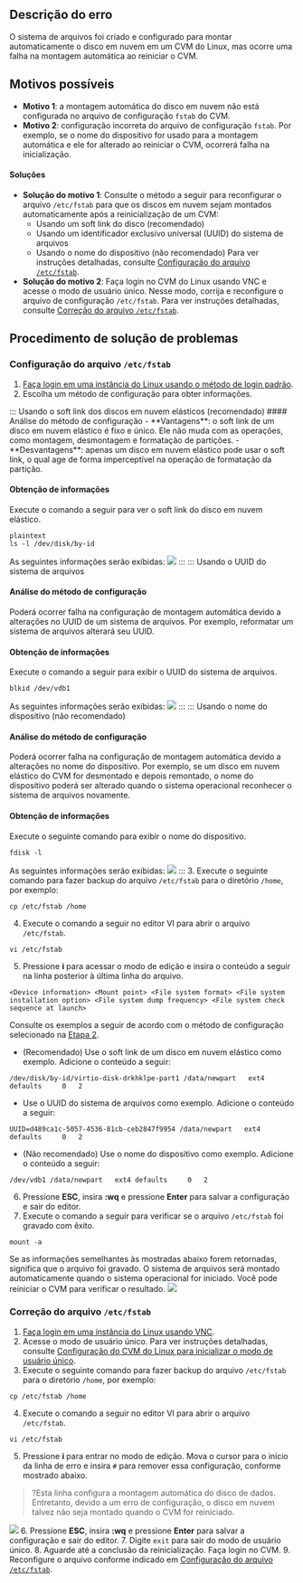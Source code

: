 ## Descrição do erro
O sistema de arquivos foi criado e configurado para montar automaticamente o disco em nuvem em um CVM do Linux, mas ocorre uma falha na montagem automática ao reiniciar o CVM.

## Motivos possíveis
- **Motivo 1**: a montagem automática do disco em nuvem não está configurada no arquivo de configuração `fstab` do CVM.
- **Motivo 2**: configuração incorreta do arquivo de configuração `fstab`.
Por exemplo, se o nome do dispositivo for usado para a montagem automática e ele for alterado ao reiniciar o CVM, ocorrerá falha na inicialização.

#### Soluções
- **Solução do motivo 1**:
Consulte o método a seguir para reconfigurar o arquivo `/etc/fstab` para que os discos em nuvem sejam montados automaticamente após a reinicialização de um CVM:
	- Usando um soft link do disco (recomendado)
	- Usando um identificador exclusivo universal (UUID) do sistema de arquivos
	- Usando o nome do dispositivo (não recomendado)
	Para ver instruções detalhadas, consulte [Configuração do arquivo `/etc/fstab`](#ConfigurationFile).
- **Solução do motivo 2**:
Faça login no CVM do Linux usando VNC e acesse o modo de usuário único. Nesse modo, corrija e reconfigure o arquivo de configuração `/etc/fstab`. Para ver instruções detalhadas, consulte [Correção do arquivo `/etc/fstab`](#RepairConfiguration).


## Procedimento de solução de problemas


### Configuração do arquivo `/etc/fstab`[](id:ConfigurationFile)
1. [Faça login em uma instância do Linux usando o método de login padrão](https://intl.cloud.tencent.com/document/product/213/5436).
2. Escolha um método de configuração para obter informações.[](id:Step2)

<dx-tabs>
::: Usando o soft link dos discos em nuvem elásticos (recomendado)
#### Análise do método de configuração
- **Vantagens**: o soft link de um disco em nuvem elástico é fixo e único. Ele não muda com as operações, como montagem, desmontagem e formatação de partições.
- **Desvantagens**: apenas um disco em nuvem elástico pode usar o soft link, o qual age de forma imperceptível na operação de formatação da partição.

#### Obtenção de informações
Execute o comando a seguir para ver o soft link do disco em nuvem elástico.
```
plaintext
ls -l /dev/disk/by-id
```
As seguintes informações serão exibidas:
![](https://main.qcloudimg.com/raw/99c7d8362b4313a0366adace46563bb7.png)
:::
::: Usando o UUID do sistema de arquivos

#### Análise do método de configuração
Poderá ocorrer falha na configuração de montagem automática devido a alterações no UUID de um sistema de arquivos.
Por exemplo, reformatar um sistema de arquivos alterará seu UUID.

#### Obtenção de informações
Execute o comando a seguir para exibir o UUID do sistema de arquivos.
```
blkid /dev/vdb1
```
As seguintes informações serão exibidas:
![](https://main.qcloudimg.com/raw/a1f6204b8f95f71609571612ff45aa42.png)
:::
::: Usando o nome do dispositivo (não recomendado)

#### Análise do método de configuração
Poderá ocorrer falha na configuração de montagem automática devido a alterações no nome do dispositivo.
Por exemplo, se um disco em nuvem elástico do CVM for desmontado e depois remontado, o nome do dispositivo poderá ser alterado quando o sistema operacional reconhecer o sistema de arquivos novamente.

#### Obtenção de informações
Execute o seguinte comando para exibir o nome do dispositivo.
```
fdisk -l
```
As seguintes informações serão exibidas:
![](https://main.qcloudimg.com/raw/1d09eba0c658fed0e9f5303e273b5539.png)
:::
</dx-tabs>
3. Execute o seguinte comando para fazer backup do arquivo `/etc/fstab` para o diretório `/home`, por exemplo:
```
cp /etc/fstab /home
```
4. Execute o comando a seguir no editor VI para abrir o arquivo `/etc/fstab`.
```
vi /etc/fstab
```
5. Pressione **i** para acessar o modo de edição e insira o conteúdo a seguir na linha posterior à última linha do arquivo.
```
<Device information> <Mount point> <File system format> <File system installation option> <File system dump frequency> <File system check sequence at launch>
```
Consulte os exemplos a seguir de acordo com o método de configuração selecionado na [Etapa 2](#Step2).
 - (Recomendado) Use o soft link de um disco em nuvem elástico como exemplo. Adicione o conteúdo a seguir:
```
/dev/disk/by-id/virtio-disk-drkhklpe-part1 /data/newpart   ext4 defaults     0   2
```
 - Use o UUID do sistema de arquivos como exemplo. Adicione o conteúdo a seguir:
```
UUID=d489ca1c-5057-4536-81cb-ceb2847f9954 /data/newpart   ext4 defaults     0   2
```
 - (Não recomendado) Use o nome do dispositivo como exemplo. Adicione o conteúdo a seguir:
```
/dev/vdb1 /data/newpart   ext4 defaults     0   2
```
6. Pressione **ESC**, insira **:wq** e pressione **Enter** para salvar a configuração e sair do editor.
7. Execute o comando a seguir para verificar se o arquivo `/etc/fstab` foi gravado com êxito.
```
mount -a 
```
Se as informações semelhantes às mostradas abaixo forem retornadas, significa que o arquivo foi gravado. O sistema de arquivos será montado automaticamente quando o sistema operacional for iniciado. Você pode reiniciar o CVM para verificar o resultado.
![](https://main.qcloudimg.com/raw/4289f335d3373074d7fc799863fba498.png)

[](id:RepairConfiguration)
### Correção do arquivo `/etc/fstab` 
1. [Faça login em uma instância do Linux usando VNC](https://intl.cloud.tencent.com/document/product/213/32494).
2. Acesse o modo de usuário único. Para ver instruções detalhadas, consulte [Configuração do CVM do Linux para inicializar o modo de usuário único](https://intl.cloud.tencent.com/document/product/213/34819).
3. Execute o seguinte comando para fazer backup do arquivo `/etc/fstab` para o diretório `/home`, por exemplo:
```
cp /etc/fstab /home
```
4. Execute o comando a seguir no editor VI para abrir o arquivo `/etc/fstab`.
```
vi /etc/fstab
```
5. Pressione **i** para entrar no modo de edição. Mova o cursor para o início da linha de erro e insira `#` para remover essa configuração, conforme mostrado abaixo.
>?Esta linha configura a montagem automática do disco de dados. Entretanto, devido a um erro de configuração, o disco em nuvem talvez não seja montado quando o CVM for reiniciado.
>
 ![](https://main.qcloudimg.com/raw/2e6106588877801aa38fbe4af3dc52a6.png)
6. Pressione **ESC**, insira **:wq** e pressione **Enter** para salvar a configuração e sair do editor.
7. Digite `exit` para sair do modo de usuário único.
8. Aguarde até a conclusão da reinicialização. Faça login no CVM.
9. Reconfigure o arquivo conforme indicado em [Configuração do arquivo `/etc/fstab`](#ConfigurationFile).
